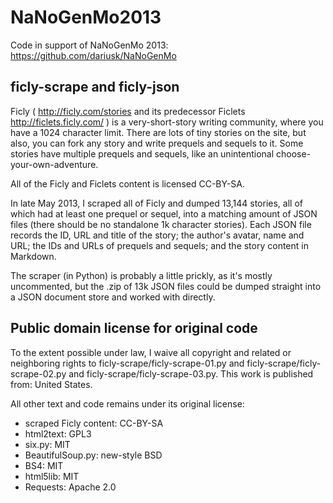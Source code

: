 # NaNoGenMo2013

Code in support of NaNoGenMo 2013: <https://github.com/dariusk/NaNoGenMo>

## ficly-scrape and ficly-json

Ficly ( http://ficly.com/stories and its predecessor Ficlets http://ficlets.ficly.com/ ) is a very-short-story writing community, where you have a 1024 character limit.  There are lots of tiny stories on the site, but also, you can fork any story and write prequels and sequels to it.  Some stories have multiple prequels and sequels, like an unintentional choose-your-own-adventure.

All of the Ficly and Ficlets content is licensed CC-BY-SA.

In late May 2013, I scraped all of Ficly and dumped 13,144 stories, all of which had at least one prequel or sequel, into a matching amount of JSON files (there should be no standalone 1k character stories).  Each JSON file records the ID, URL and title of the story; the author's avatar, name and URL; the IDs and URLs of prequels and sequels; and the story content in Markdown.

The scraper (in Python) is probably a little prickly, as it's mostly uncommented, but the .zip of 13k JSON files could be dumped straight into a JSON document store and worked with directly.

## Public domain license for original code

To the extent possible under law, I waive all copyright and related or neighboring rights to
ficly-scrape/ficly-scrape-01.py and
ficly-scrape/ficly-scrape-02.py and
ficly-scrape/ficly-scrape-03.py.
This work is published from: United States.

All other text and code remains under its original license:
* scraped Ficly content: CC-BY-SA
* html2text: GPL3
* six.py: MIT
* BeautifulSoup.py: new-style BSD
* BS4: MIT
* html5lib: MIT
* Requests: Apache 2.0
